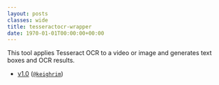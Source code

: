 ```yaml
---
layout: posts
classes: wide
title: tesseractocr-wrapper
date: 1970-01-01T00:00:00+00:00
---
```

This tool applies Tesseract OCR to a video or image and generates text boxes and OCR results.
- [v1.0](v1.0) ([`@keighrim`](https://github.com/keighrim))
